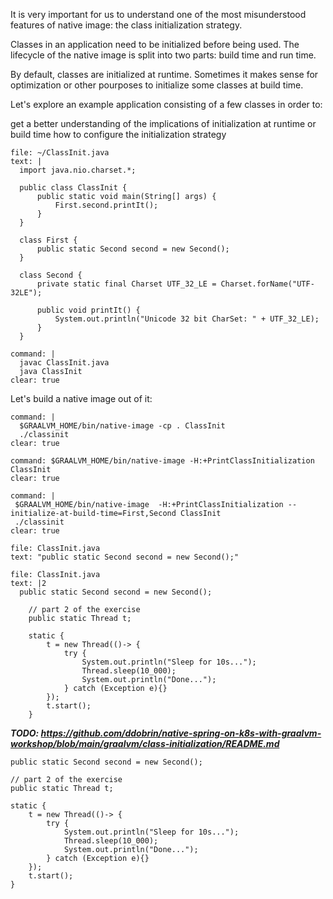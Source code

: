 It is very important for us to understand one of the most misunderstood features of native image: the class initialization strategy.

Classes in an application need to be initialized before being used. The lifecycle of the native image is split into two parts: build time and run time.

By default, classes are initialized at runtime. Sometimes it makes sense for optimization or other pourposes to initialize some classes at build time.

Let's explore an example application consisting of a few classes in order to:

get a better understanding of the implications of initialization at runtime or build time
how to configure the initialization strategy

```editor:append-lines-to-file
file: ~/ClassInit.java 
text: |
  import java.nio.charset.*;

  public class ClassInit {
      public static void main(String[] args) {
          First.second.printIt();
      }
  }

  class First {
      public static Second second = new Second();
  }

  class Second {
      private static final Charset UTF_32_LE = Charset.forName("UTF-32LE");

      public void printIt() {
          System.out.println("Unicode 32 bit CharSet: " + UTF_32_LE);
      }
  }
```

```terminal:execute
command: |
  javac ClassInit.java 
  java ClassInit
clear: true
```


Let's build a native image out of it:
```terminal:execute
command: |
  $GRAALVM_HOME/bin/native-image -cp . ClassInit
  ./classinit
clear: true
```

```terminal:execute
command: $GRAALVM_HOME/bin/native-image -H:+PrintClassInitialization ClassInit
clear: true
```
 
 ```terminal:execute
command: |
  $GRAALVM_HOME/bin/native-image  -H:+PrintClassInitialization --initialize-at-build-time=First,Second ClassInit
  ./classinit
clear: true
```

```editor:select-matching-text
file: ClassInit.java
text: "public static Second second = new Second();"
```
```editor:replace-text-selection
file: ClassInit.java
text: |2
  public static Second second = new Second();

    // part 2 of the exercise
    public static Thread t;

    static {
        t = new Thread(()-> {
            try {
                System.out.println("Sleep for 10s...");
                Thread.sleep(10_000);
                System.out.println("Done...");
            } catch (Exception e){}
        });
        t.start();
    } 
```

***TODO: https://github.com/ddobrin/native-spring-on-k8s-with-graalvm-workshop/blob/main/graalvm/class-initialization/README.md***


    public static Second second = new Second();

    // part 2 of the exercise
    public static Thread t;

    static {
        t = new Thread(()-> {
            try {
                System.out.println("Sleep for 10s...");
                Thread.sleep(10_000);
                System.out.println("Done...");
            } catch (Exception e){}
        });
        t.start();
    } 